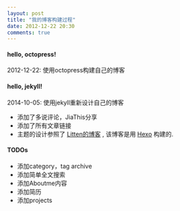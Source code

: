 ```yaml
---
layout: post
title: "我的博客构建过程"
date: 2012-12-22 20:30
comments: true
---
```


#### hello, octopress!
2012-12-22: 使用octopress构建自己的博客

#### hello, jekyll!

2014-10-05: 使用jekyll重新设计自己的博客

* 添加了多说评论，JiaThis分享
* 添加了所有文章链接
* 主题的设计参照了 [Litten的博客](http://litten.github.io/) , 该博客是用 [Hexo](http://hexo.io/) 构建的.

#### TODOs

* 添加category，tag archive
* 添加简单全文搜索
* 添加Aboutme内容
* 添加简历
* 添加projects
